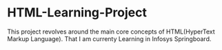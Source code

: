 
# HTML-Learning-Project

This project revolves around the main core concepts of HTML(HyperText Markup Language). That I am currenty Learning in Infosys Springboard.
